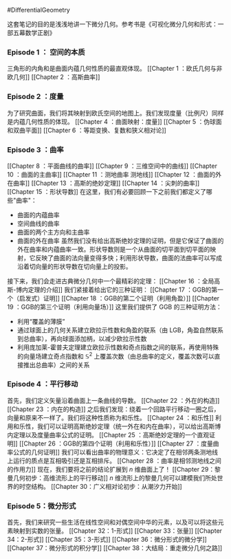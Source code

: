 #DifferentialGeometry

这套笔记的目的是浅浅地讲一下微分几何。参考书是《可视化微分几何和形式：一部五幕数学正剧》

### Episode 1 ： 空间的本质
三角形的内角和是曲面内蕴几何性质的最直观体现。
[[Chapter 1 ：欧氏几何与非欧几何]]
[[Chapter 2 ：高斯曲率]]

### Episode 2 ：度量
为了研究曲面，我们将其映射到欧氏空间的地图上。我们发现度量（比例尺）同样是内蕴几何性质的体现。
[[Chapter 4 ：曲面映射：度量]]
[[Chapter 5 ：伪球面和双曲平面]]
[[Chapter 6 ：等距变换、复数和狭义相对论]]

### Episode 3 ：曲率
[[Chapter 8 ：平面曲线的曲率]]
[[Chapter 9 ：三维空间中的曲线]]
[[Chapter 10 ：曲面的主曲率]]
[[Chapter 11 ：测地曲率 测地线]]
[[Chapter 12 ：曲面的外在曲率]]
[[Chapter 13 ：高斯的绝妙定理]]
[[Chapter 14 ：尖刺的曲率]]
[[Chapter 15 ：形状导数]]
在这里，我们有必要回顾一下之前我们都定义了哪些"曲率"：
- 曲面的内蕴曲率
- 空间曲线的曲率
- 曲面的两个主方向和主曲率
- 曲面的外在曲率
虽然我们没有给出高斯绝妙定理的证明，但是它保证了曲面的外在曲率和内蕴曲率一致。形状导数则是一个从曲面的切平面到切平面的映射，它反映了曲面的法向量变得多快；利用形状导数，曲面的法曲率可以写成沿着切向量的形状导数在切向量上的投影。

接下来，我们会走进古典微分几何中一个最精彩的定理：
[[Chapter 16 ：全局高斯-博内定理的介绍]]
我们紧接着给出它的三种证明：
[[Chapter 17 ：GGB的第一个（启发式）证明]]
[[Chapter 18 ：GGB的第二个证明（利用角盈）]]
[[Chapter 19 ：GGB的第三个证明（利用向量场）]]
这里我们提供了 GGB 的三种证明方法：
- 利用“覆盖的薄膜”
- 通过球面上的几何关系建立欧拉示性数和角盈的联系（由 LGB，角盈自然联系到总曲率），再向球面添加柄，以减少欧拉示性数
- 利用庞加莱-霍普夫定理建立欧拉示性数和奇点指数之间的联系，再使用特殊的向量场建立奇点指数和 $\mathbb{S}^{2}$ 上覆盖次数（由总曲率的定义，覆盖次数可以直接推出总曲率）之间的关系

### Episode 4 ：平行移动
首先，我们定义矢量沿着曲面上一条曲线的导数。
[[Chapter 22 ：外在的构造]]
[[Chapter 23 ：内在的构造]]
之后我们发现：绕着一个回路平行移动一圈之后，向量和原来不一样了。我们将这种性质称为和乐性。
[[Chapter 24 ：和乐性]]
利用和乐性，我们可以证明高斯绝妙定理（统一外在和内在曲率），可以给出高斯博内定理以及度量曲率公式的证明。
[[Chapter 25 ：高斯绝妙定理的一个直观证明]]
[[Chapter 26 ：GGB的第四个证明（利用和乐性）]]
[[Chapter 27 ：度量曲率公式的几何证明]]
我们可以看出曲率的物理意义：它决定了在相邻两条测地线上运行的质点是互相吸引还是互相排斥。
[[Chapter 28 ：曲率是相邻测地线之间的作用力]]
现在，我们要将之前的结论扩展到 $n$ 维曲面上了！
[[Chapter 29：黎曼几何初步：高维流形上的平行移动]]
$n$ 维流形上的黎曼几何可以建模我们所处世界的时空结构。
[[Chapter 30：广义相对论初步：从潮汐力开始]]

### Episode 5：微分形式
首先，我们来研究一些生活在线性空间和对偶空间中华的元素，以及可以将这些元素映射到实数的张量。
[[Chapter 32：1-形式]]
[[Chapter 33：张量]]
[[Chapter 34：2-形式]]
[[Chapter 35：3-形式]]
[[Chapter 36：微分形式的微分学]]
[[Chapter 37：微分形式的积分学]]
[[Chapter 38：大结局：重走微分几何之路]]





